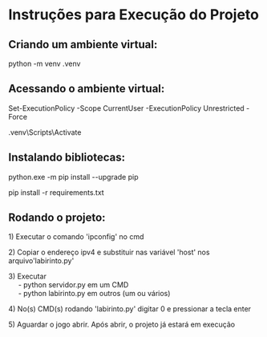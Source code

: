 <h1>Instruções para Execução do Projeto</h1>
<h2>Criando um ambiente virtual:</h2>
<p>python -m venv .venv<p>
<h2>Acessando o ambiente virtual:</h2>
<p>Set-ExecutionPolicy -Scope CurrentUser -ExecutionPolicy Unrestricted -Force</p>
<p>.venv\Scripts\Activate</p>
<h2>Instalando bibliotecas:</h2>
<p>python.exe -m pip install --upgrade pip</p>
<p>pip install -r requirements.txt</p>
<h2>Rodando o projeto:</h2>
<p>1) Executar o comando 'ipconfig' no cmd</p>
<p>2) Copiar o endereço ipv4 e substituir nas variável 'host' nos arquivo'labirinto.py'</p>
<p>3) Executar<br>&nbsp&nbsp&nbsp&nbsp
    - python servidor.py em um CMD<br>&nbsp&nbsp&nbsp&nbsp
    - python labirinto.py em outros (um ou vários)</p>
<p>4) No(s) CMD(s) rodando 'labirinto.py' digitar 0 e pressionar a tecla enter</p>
<p>5) Aguardar o jogo abrir. Após abrir, o projeto já estará em execução</p>